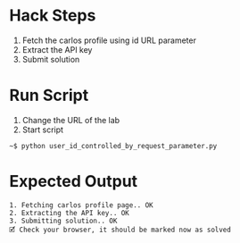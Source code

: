 # Hack Steps

1. Fetch the carlos profile using id URL parameter
2. Extract the API key
3. Submit solution

# Run Script

1. Change the URL of the lab
2. Start script

```
~$ python user_id_controlled_by_request_parameter.py
```

# Expected Output

```
1. Fetching carlos profile page.. OK
2. Extracting the API key.. OK
3. Submitting solution.. OK
🗹 Check your browser, it should be marked now as solved
```
